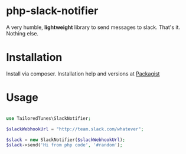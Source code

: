 php-slack-notifier
==================

A very humble, __lightweight__ library to send messages to slack.
That's it. Nothing else.

# Installation

Install via composer. Installation help and versions at [Packagist](https://packagist.org/packages/tailored-tunes/php-slack-notifier)

# Usage

```php

use TailoredTunes\SlackNotifier;

$slackWebhookUrl = "http://team.slack.com/whatever";

$slack = new SlackNotifier($slackWebhookUrl);
$slack->send('Hi from php code', '#random');

```
